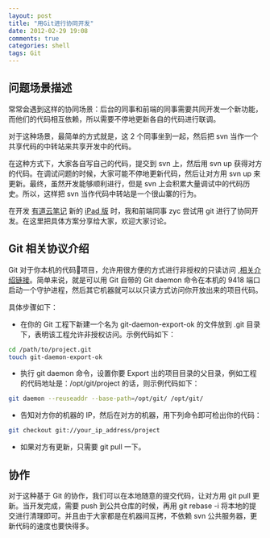 ```yaml
---
layout: post
title: "用Git进行协同开发"
date: 2012-02-29 19:08
comments: true
categories: shell
tags: Git
---
```


## 问题场景描述
常常会遇到这样的协同场景：后台的同事和前端的同事需要共同开发一个新功能，而他们的代码相互依赖，所以需要不停地更新各自的代码进行联调。

对于这种场景，最简单的方式就是，这 2 个同事坐到一起，然后把 svn 当作一个共享代码的中转站来共享开发中的代码。

在这种方式下，大家各自写自己的代码，提交到 svn 上，然后用 svn up 获得对方的代码。在调试问题的时候，大家可能不停地更新代码，然后让对方用 svn up 来更新。最终，虽然开发能够顺利进行，但是 svn 上会积累大量调试中的代码历史。所以，这样把 svn 当作代码中转站是一个很山寨的行为。

在开发 [有道云笔记](http://note.youdao.com) 新的 [iPad 版](http://itunes.apple.com/cn/app/id483995181) 时，我和前端同事 zyc 尝试用 git 进行了协同开发。在这里把具体方案分享给大家，欢迎大家讨论。

<!--More-->

## Git 相关协议介绍
Git 对于你本机的代码项目，允许用很方便的方式进行非授权的只读访问 ,[相关介绍链接](http://progit.org/book/zh/ch4-9.html)。简单来说，就是可以用 Git 自带的 Git daemon 命令在本机的 9418 端口启动一个守护进程，然后其它机器就可以以只读方式访问你开放出来的项目代码。

具体步骤如下：

 * 在你的 Git 工程下新建一个名为 git-daemon-export-ok 的文件放到 .git 目录下，表明该工程允许非授权访问。示例代码如下：

``` bash
cd /path/to/project.git
touch git-daemon-export-ok
```

 * 执行 git daemon 命令，设置你要 Export 出的项目目录的父目录，例如工程的代码地址是：/opt/git/project 的话，则示例代码如下：

``` bash
git daemon --reuseaddr --base-path=/opt/git/ /opt/git/
```

 * 告知对方你的机器的 IP，然后在对方的机器，用下列命令即可检出你的代码：

``` bash
git checkout git://your_ip_address/project
```

 * 如果对方有更新，只需要 git pull 一下。

## 协作
对于这种基于 Git 的协作，我们可以在本地随意的提交代码，让对方用 git pull 更新。当开发完成，需要 push 到公共仓库的时候，再用 git rebase -i 将本地的提交进行清理即可。并且由于大家都是在机器间互拷，不依赖 svn 公共服务器，更新代码的速度也要快得多。


